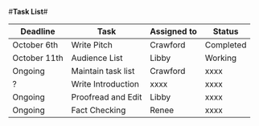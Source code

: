 #**Task List**#

Deadline | Task | Assigned to | Status |
---------|------|-------------|--------|
October 6th | Write Pitch | Crawford | Completed |
|October 11th | Audience List | Libby | Working |
| Ongoing | Maintain task list | Crawford |xxxx|
|? | Write Introduction | xxxx | xxxx| 
|Ongoing | Proofread and Edit | Libby | xxxx|
|Ongoing | Fact Checking | Renee | xxxx|

